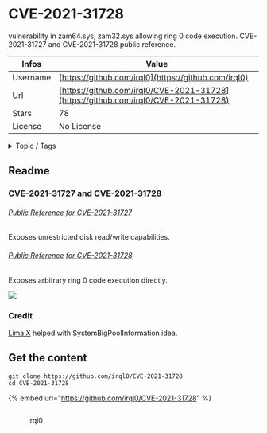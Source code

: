 # CVE-2021-31728

vulnerability in zam64.sys, zam32.sys allowing ring 0 code execution. CVE-2021-31727 and CVE-2021-31728 public reference.

| Infos    | Value                                                              |
| -------- | -------------------------------------------------------------------|
| Username | [https://github.com/irql0](https://github.com/irql0) |
| Url      | [https://github.com/irql0/CVE-2021-31728](https://github.com/irql0/CVE-2021-31728)                                               |
| Stars    | 78                                                          |
| License  | No License                                                        |

<details>

<summary>Topic / Tags</summary>

* cve-2021-31727* cve-2021-31728* vulnerability

</details>

## Readme

### CVE-2021-31727 and CVE-2021-31728
###### [Public Reference for CVE-2021-31727](CVE-2021-31727.md)
Exposes unrestricted disk read/write capabilities.
###### [Public Reference for CVE-2021-31728](CVE-2021-31728.md)
Exposes arbitrary ring 0 code execution directly.

![](poc.gif)
### Credit
[Lima X](https://github.com/Lima-X) helped with SystemBigPoolInformation idea.



## Get the content

```
git clone https://github.com/irql0/CVE-2021-31728
cd CVE-2021-31728
```

{% embed url="https://github.com/irql0/CVE-2021-31728" %}

<figure><img src="https://avatars.githubusercontent.com/u/38012156?v=4" alt=""><figcaption><p>irql0</p></figcaption></figure>

